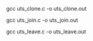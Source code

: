 
gcc uts_clone.c -o uts_clone.out

gcc uts_join.c -o uts_join.out

gcc uts_leave.c -o uts_leave.out



